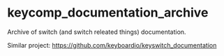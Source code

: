 # keycomp_documentation_archive
Archive of switch (and switch releated things) documentation.

Similar project: https://github.com/keyboardio/keyswitch_documentation
